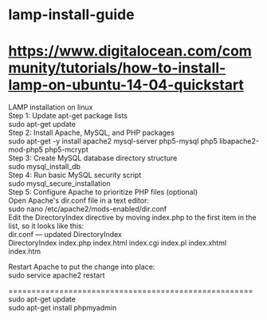 # lamp-install-guide
# https://www.digitalocean.com/community/tutorials/how-to-install-lamp-on-ubuntu-14-04-quickstart
LAMP installation on linux <br>
Step 1: Update apt-get package lists<br>
sudo apt-get update<br>
Step 2: Install Apache, MySQL, and PHP packages<br>
sudo apt-get -y install apache2 mysql-server php5-mysql php5 libapache2-mod-php5 php5-mcrypt<br>
Step 3: Create MySQL database directory structure<br>
sudo mysql_install_db<br>
Step 4: Run basic MySQL security script<br>
sudo mysql_secure_installation<br>
Step 5: Configure Apache to prioritize PHP files (optional)<br>
Open Apache's dir.conf file in a text editor:<br>
sudo nano /etc/apache2/mods-enabled/dir.conf<br>
Edit the DirectoryIndex directive by moving index.php to the first item in the list, so it looks like this:<br>
dir.conf — updated DirectoryIndex<br>
DirectoryIndex index.php index.html index.cgi index.pl index.xhtml index.htm<br>

Restart Apache to put the change into place:<br>
sudo service apache2 restart<br>


=====================================================<br>
sudo apt-get update<br>
sudo apt-get install phpmyadmin<br>
